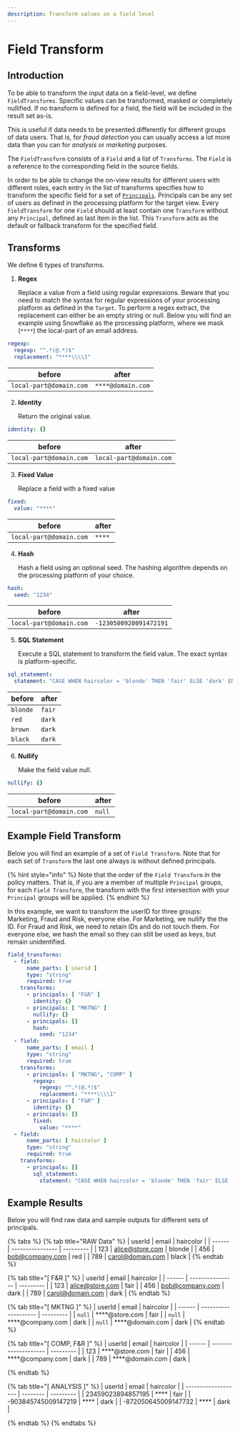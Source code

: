 ```yaml
---
description: Transform values on a field level
---
```


# Field Transform

## Introduction

To be able to transform the input data on a field-level, we define `FieldTransforms`. Specific values can be transformed, masked or completely nullified. If no transform is defined for a field, the field will be included in the result set as-is.

This is useful if data needs to be presented differently for different groups of data users. That is, for _fraud detection_ you can usually access a lot more data than you can for _analysis_ or _marketing_ purposes.

The `FieldTransform` consists of a `Field` and a list of `Transforms`. The `Field` is a reference to the corresponding field in the source fields.&#x20;

In order to be able to change the on-view results for different users with different roles, each entry in the list of transforms specifies how to transform the specific field for a set of [`Principals`](../principals.md). Principals can be any set of users as defined in the processing platform for the target view. Every `FieldTransform` for one `Field` should at least contain one `Transform` without any `Principal`, defined as last item in the list. This `Transform` acts as the default or fallback transform for the specified field.

## Transforms

We define 6 types of transforms.

1.  **Regex**

    Replace a value from a field using regular expressions. Beware that you need to match the syntax for regular expressions of your processing platform as defined in the `Target`. To perform a regex extract, the replacement can either be an empty string or null. Below you will find an example using Snowflake as the processing platform, where we mask (`****`) the local-part of an email address.

```yaml
regexp:
  regexp: "^.*(@.*)$"
  replacement: "****\\\\1"
```

| before                  | after             |
| ----------------------- | ----------------- |
| `local-part@domain.com` | `****@domain.com` |

2.  **Identity**

    Return the original value.&#x20;

```yaml
identity: {}
```

| before                  | after                   |
| ----------------------- | ----------------------- |
| `local-part@domain.com` | `local-part@domain.com` |

3.  **Fixed Value**

    Replace a field with a fixed value

```yaml
fixed:  
  value: "****"
```

| before                  | after  |
| ----------------------- | ------ |
| `local-part@domain.com` | `****` |

4.  **Hash**

    Hash a field using an optional seed. The  hashing algorithm depends on the processing platform of your choice.

```yaml
hash:
  seed: "1234"
```

| before                  | after                  |
| ----------------------- | ---------------------- |
| `local-part@domain.com` | `-1230500920091472191` |

5.  **SQL Statement**

    Execute a SQL statement to transform the field value. The exact syntax is platform-specific.

```yaml
sql_statement:
  statement: "CASE WHEN haircolor = 'blonde' THEN 'fair' ELSE 'dark' END"
```

| before   | after  |
| -------- | ------ |
| `blonde` | `fair` |
| `red`    | `dark` |
| `brown`  | `dark` |
| `black`  | `dark` |

6.  **Nullify**

    Make the field value null.

```yaml
nullify: {}
```

| before                  | after  |
| ----------------------- | ------ |
| `local-part@domain.com` | `null` |

## Example Field Transform

Below you will find an example of a set of `Field Transform`. Note that for each set of `Transform` the last one always is without defined principals.

{% hint style="info" %}
Note that the order of the `Field Transform` in the policy matters. That is, if you are a member of multiple `Principal` groups, for each `Field Transform`, the transform with the first intersection with your `Principal` groups will be applied.
{% endhint %}

In this example, we want to transform the userID for three groups: Marketing, Fraud and Risk, everyone else. For Marketing, we nullify the the ID. For Fraud and Risk, we need to retain IDs and do not touch them. For everyone else, we hash the email so they can still be used as keys, but remain unidentified.

```yaml
field_transforms:
  - field:
      name_parts: [ userid ]
      type: "string"
      required: true
    transforms:
      - principals: [ "F&R" ]
        identity: {}
      - principals: [ "MKTNG" ]
        nullify: {}
      - principals: []
        hash:
          seed: "1234"
  - field:
      name_parts: [ email ]
      type: "string"
      required: true
    transforms:
      - principals: [ "MKTNG", "COMP" ]
        regexp:
          regexp: "^.*(@.*)$"
          replacement: "****\\\\1"
      - principals: [ "F&R" ]
        identity: {}
      - principals: []
        fixed:
          value: "****"
  - field:
      name_parts: [ haircolor ]
      type: "string"
      required: true
    transforms:
      - principals: []
        sql_statement:
          statement: "CASE WHEN haircolor = 'blonde' THEN 'fair' ELSE 'dark' END"

```

## Example Results

Below you will find raw data and sample outputs for different sets of principals.

{% tabs %}
{% tab title="RAW Data" %}
| userId | email            | haircolor |
| ------ | ---------------- | --------- |
| 123    | alice@store.com  | blonde    |
| 456    | bob@company.com  | red       |
| 789    | carol@domain.com | black     |
{% endtab %}

{% tab title="[ F&R ]" %}
| userId | email            | haircolor |
| ------ | ---------------- | --------- |
| 123    | alice@store.com  | fair      |
| 456    | bob@company.com  | dark      |
| 789    | carol@domain.com | dark      |
{% endtab %}

{% tab title="[ MKTNG ]" %}
| userId | email                | haircolor |
| ------ | -------------------- | --------- |
| `null` | \*\*\*\*@store.com   | fair      |
| `null` | \*\*\*\*@company.com | dark      |
| `null` | \*\*\*\*@domain.com  | dark      |
{% endtab %}

{% tab title="[ COMP, F&R ]" %}
| userId | email                | haircolor |
| ------ | -------------------- | --------- |
| 123    | \*\*\*\*@store.com   | fair      |
| 456    | \*\*\*\*@company.com | dark      |
| 789    | \*\*\*\*@domain.com  | dark      |


{% endtab %}

{% tab title="[ ANALYSIS ]" %}
| userId              | email    | haircolor |
| ------------------- | -------- | --------- |
| 23459023894857195   | \*\*\*\* | fair      |
| -903845745009147219 | \*\*\*\* | dark      |
| -872050645009147732 | \*\*\*\* | dark      |


{% endtab %}
{% endtabs %}
